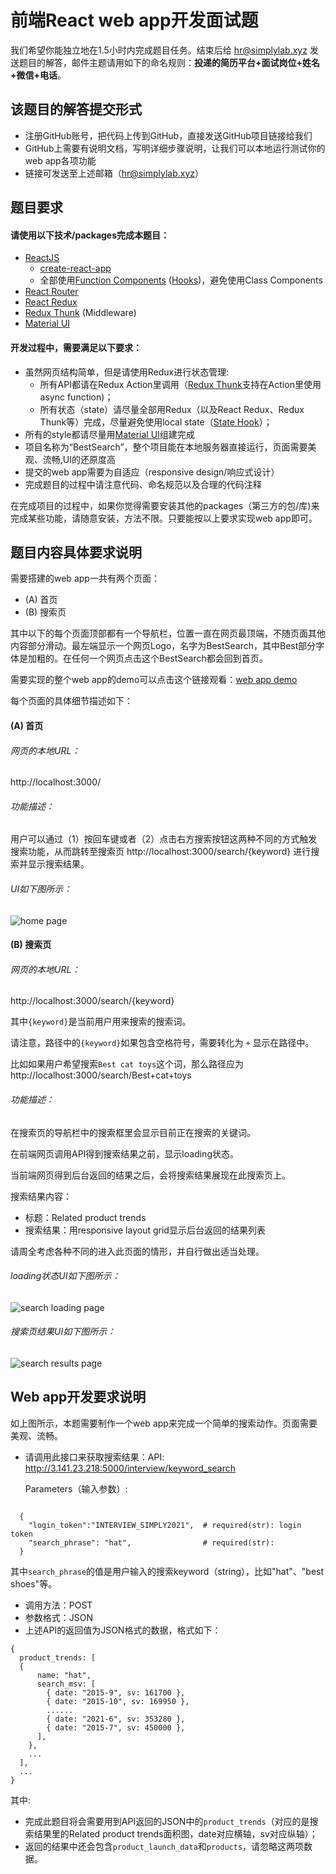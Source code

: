 # 前端React web app开发面试题

我们希望你能独立地在1.5小时内完成题目任务。结束后给 hr@simplylab.xyz 发送题目的解答，邮件主题请用如下的命名规则：**投递的简历平台+面试岗位+姓名+微信+电话**。

## 该题目的解答提交形式

- 注册GitHub账号，把代码上传到GitHub，直接发送GitHub项目链接给我们
- GitHub上需要有说明文档，写明详细步骤说明，让我们可以本地运行测试你的web app各项功能
- 链接可发送至上述邮箱（hr@simplylab.xyz）

## 题目要求

#### 请使用以下技术/packages完成本题目：
- [ReactJS](https://www.react.org/) 
  - [create-react-app](https://reactjs.org/docs/create-a-new-react-app.html)
  - 全部使用[Function Components](https://reactjs.org/docs/components-and-props.html) ([Hooks](https://reactjs.org/docs/hooks-intro.html))，避免使用Class Components
- [React Router](https://reactrouter.com/web/guides/quick-start)
- [React Redux](https://react-redux.js.org/)
- [Redux Thunk](https://redux.js.org/tutorials/fundamentals/part-6-async-logic#using-the-redux-thunk-middleware) (Middleware)
- [Material UI](https://material-ui.com/)

#### 开发过程中，需要满足以下要求：
- 虽然网页结构简单，但是请使用Redux进行状态管理:
  - 所有API都请在Redux Action里调用（[Redux Thunk](https://redux.js.org/tutorials/fundamentals/part-6-async-logic#using-the-redux-thunk-middleware)支持在Action里使用async function)；
  - 所有状态（state）请尽量全部用Redux（以及React Redux、Redux Thunk等）完成，尽量避免使用local state（[State Hook](https://reactjs.org/docs/hooks-state.html)）；
- 所有的style都请尽量用[Material UI](https://material-ui.com/)组建完成
- 项目名称为“BestSearch”，整个项目能在本地服务器直接运行，页面需要美观、流畅,UI的还原度高
- 提交的web app需要为自适应（responsive design/响应式设计）
- 完成题目的过程中请注意代码、命名规范以及合理的代码注释

在完成项目的过程中，如果你觉得需要安装其他的packages（第三方的包/库)来完成某些功能，请随意安装，方法不限。只要能按以上要求实现web app即可。

## 题目内容具体要求说明

需要搭建的web app一共有两个页面：
- (A) 首页
- (B) 搜索页

其中以下的每个页面顶部都有一个导航栏，位置一直在网页最顶端，不随页面其他内容部分滑动。最左端显示一个网页Logo，名字为BestSearch，其中Best部分字体是加粗的。在任何一个网页点击这个BestSearch都会回到首页。

需要实现的整个web app的demo可以点击这个链接观看：[web app demo](https://preinterview.s3.us-west-2.amazonaws.com/demo.mov)

每个页面的具体细节描述如下：

#### (A) 首页

###### 网页的本地URL：
http://localhost:3000/

###### 功能描述：
用户可以通过（1）按回车键或者（2）点击右方搜索按钮这两种不同的方式触发搜索功能，从而跳转至搜索页 http://localhost:3000/search/{keyword} 进行搜索并显示搜索结果。

###### UI如下图所示：

![home page](https://preinterview.s3.us-west-2.amazonaws.com/preinterview-frontend-1.png?raw=true)


#### (B) 搜索页

###### 网页的本地URL：
http://localhost:3000/search/{keyword}

其中`{keyword}`是当前用户用来搜索的搜索词。

请注意，路径中的`{keyword}`如果包含空格符号，需要转化为 `+` 显示在路径中。

比如如果用户希望搜索`Best cat toys`这个词，那么路径应为 http://localhost:3000/search/Best+cat+toys

###### 功能描述：
在搜索页的导航栏中的搜索框里会显示目前正在搜索的关键词。

在前端网页调用API得到搜索结果之前，显示loading状态。

当前端网页得到后台返回的结果之后，会将搜索结果展现在此搜索页上。

搜索结果内容：
- 标题：Related product trends
- 搜索结果：用responsive layout grid显示后台返回的结果列表

请周全考虑各种不同的进入此页面的情形，并自行做出适当处理。

###### loading状态UI如下图所示：

![search loading page](https://preinterview.s3.us-west-2.amazonaws.com/web_app_search_loading.png?raw=true)

###### 搜索页结果UI如下图所示：

![search results page](https://preinterview.s3.us-west-2.amazonaws.com/web_app_search_results.png?raw=true)

## Web app开发要求说明

如上图所示，本题需要制作一个web app来完成一个简单的搜索动作。页面需要美观、流畅。

- 请调用此接口来获取搜索结果：API: http://3.141.23.218:5000/interview/keyword_search
  
  Parameters（输入参数）: 
```
  
  {
    "login_token":"INTERVIEW_SIMPLY2021",  # required(str): login token
    "search_phrase": "hat",                # required(str):
  }
```
其中`search_phrase`的值是用户输入的搜索keyword（string），比如"hat"、"best shoes"等。
- 调用方法：POST
- 参数格式：JSON
- 上述API的返回值为JSON格式的数据，格式如下：

```
{
  product_trends: [ 
  {
      name: "hat",
      search_msv: [
        { date: "2015-9", sv: 161700 },
        { date: "2015-10", sv: 169950 },
        ......
        { date: "2021-6", sv: 353280 },
        { date: "2015-7", sv: 450000 },
      ],
    },
    ...
  ],
  ...
}
```

其中:
- 完成此题目将会需要用到API返回的JSON中的`product_trends`（对应的是搜索结果里的Related product trends面积图，date对应横轴，sv对应纵轴）；
- 返回的结果中还会包含`product_launch_data`和`products`，请忽略这两项数据。
